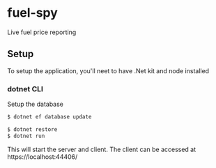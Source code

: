 # fuel-spy
Live fuel price reporting

## Setup
To setup the application, you'll neet to have .Net kit and node installed

### dotnet CLI
Setup the database
```bash
$ dotnet ef database update
```
```bash
$ dotnet restore
$ dotnet run 
```
This will start the server and client.
The client can be accessed at https://localhost:44406/ 
